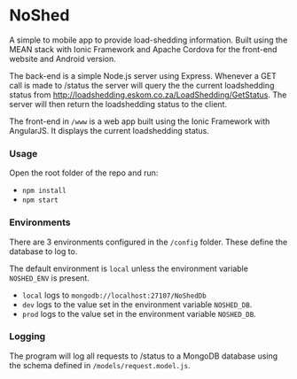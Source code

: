 # NoShed
A simple to mobile app to provide load-shedding information. Built using the MEAN stack with Ionic Framework and Apache Cordova for the front-end website and Android version.

The back-end is a simple Node.js server using Express. Whenever a GET call is made to /status the server will query the the current loadshedding status from http://loadshedding.eskom.co.za/LoadShedding/GetStatus. The server will then return the loadshedding status to the client.

The front-end in `/www` is a web app built using the Ionic Framework with AngularJS. It displays the current loadshedding status.

### Usage
Open the root folder of the repo and run:
* `npm install`
* `npm start`

### Environments
There are 3 environments configured in the `/config` folder. These define the database to log to. 

The default environment is `local` unless the environment variable `NOSHED_ENV` is present.

* `local` logs to `mongodb://localhost:27107/NoShedDb`
* `dev` logs to the value set in the environment variable `NOSHED_DB`.
* `prod` logs to the value set in the environment variable `NOSHED_DB`.

### Logging
The program will log all requests to /status to a MongoDB database using the schema defined in `/models/request.model.js`.